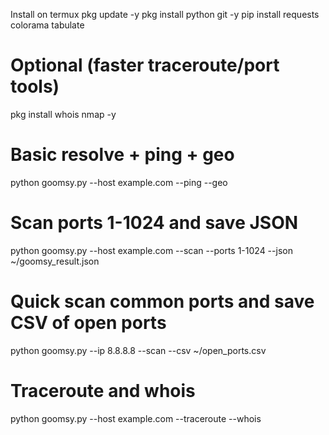 Install on termux
pkg update -y
pkg install python git -y
pip install requests colorama tabulate
# Optional (faster traceroute/port tools)
pkg install whois nmap -y

# Basic resolve + ping + geo
python goomsy.py --host example.com --ping --geo

# Scan ports 1-1024 and save JSON
python goomsy.py --host example.com --scan --ports 1-1024 --json ~/goomsy_result.json

# Quick scan common ports and save CSV of open ports
python goomsy.py --ip 8.8.8.8 --scan --csv ~/open_ports.csv

# Traceroute and whois
python goomsy.py --host example.com --traceroute --whois
